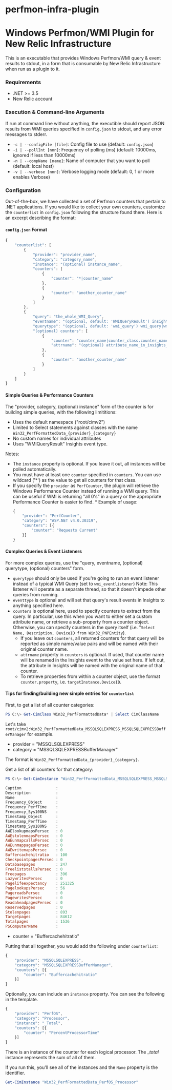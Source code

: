 # perfmon-infra-plugin

Windows Perfmon/WMI Plugin for New Relic Infrastructure
=======================================================

This is an executable that provides Windows Perfmon/WMI query & event results to stdout, in a form that is consumable by New Relic Infrastructure when run as a plugin to it.

### Requirements

* .NET >= 3.5
* New Relic account

### Execution & Command-line Arguments

If run at command line without anything, the executible should report JSON results from WMI queries specified in `config.json` to stdout, and any error messages to stderr.

* `-c | --configFile [file]`: Config file to use (default: `config.json`)
* `-i | --pollInt [nnn]`: Frequency of polling (ms) (default: 10000ms, ignored if less than 10000ms)
* `-n | --compName [name]`: Name of computer that you want to poll (default: local host)
* `-v | --verbose [nnn]`: Verbose logging mode (default: 0, 1 or more enables Verbose)

### Configuration

Out-of-the-box, we have collected a set of Perfmon counters that pertain to .NET applications. If you would like to collect your own counters, customize the `counterlist` in `config.json` following the structure found there. Here is an excerpt describing the format:

#### `config.json` Format

```javascript
{
	"counterlist": [
		{
			"provider": "provider_name",
			"category": "category_name",
			"instance": "(optional) instance_name",
			"counters": [
				{
            		"counter": "*|counter_name"
        		},
        		{
        			"counter": "another_counter_name"
        		}
            ]
		},
		{
			"query": "the_whole_WMI_Query",
			"eventname": "(optional, default: 'WMIQueryResult') insights_event_name",
			"querytype": "(optional, default: 'wmi_query') wmi_query|wmi_eventlistener",
			"(optional) counters": [
				{
            		"counter": "counter_name|counter_class.counter_name",
            		"attrname": "(optional) attribute_name_in_insights_event"
        		},
        		{
        			"counter": "another_counter_name"
        		}
        	]
		}
	]
}
```

#### Simple Queries & Performance Counters

The "provider, category, (optional) instance" form of the counter is for building simple queries, with the following limititions:
  * Uses the default namespace ("root/cimv2")
  * Limited to Select statements against classes with the name `Win32_PerfFormattedData_{provider}_{category}`
  * No custom names for individual attributes
  * Uses "WMIQueryResult" Insights event type.

Notes:
  * The `instance` property is optional. If you leave it out, all instances will be polled automatically.
  * You must have at least one `counter` specified in `counters`. You can use wildcard ('*') as the value to get all counters for that class.
  * If you specify the `provider` as `PerfCounter`, the plugin will retrieve the Windows Performance Counter instead of running a WMI query. This can be useful if WMI is returning "all 0's" in a query or the appropriate Performance Counter is easier to find.   * Example of usage: 
    ```javascript
    {
        "provider": "PerfCounter",
        "category": "ASP.NET v4.0.30319",
        "counters": [{
            "counter": "Requests Current"
        }]
    }
    ```

#### Complex Queries & Event Listeners

For more complex queries, use the "query, eventname, (optional) querytype, (optional) counters" form.
* `querytype` should only be used if you're going to run an event listener instead of a typical WMI Query (set to `wmi_eventlistener`) Note: This listener will operate as a separate thread, so that it doesn't impede other queries from running.
* `eventtype` is optional and will set that query's result events in Insights to anything specified here.
* `counters` is optional here, used to specify counters to extract from the query. In particular, use this when you want to either set a custom attribute name, or retrieve a sub-property from a counter object. Otherwise, you can specify counters in the query itself (i.e. "`Select Name, Description, DeviceID from Win32_PNPEntity`).
  * If you leave out `counters`, all returned counters for that query will be reported as simple name/value pairs and will be named with their original counter name.
  * `attrname` property in `counters` is optional. If used, that counter name will be renamed in the Insights event to the value set here. If left out, the attribute in Insights will be named with the original name of that counter.
  * To retrieve properties from within a counter object, use the format `counter.property`, i.e. `targetInstance.DeviceID`.

#### Tips for finding/building new simple entries for `counterlist`

First, to get a list of all counter categories:

```powershell
PS C:\> Get-CimClass Win32_PerfFormattedData* | Select CimClassName
```

Let's take `root/cimv2:Win32_PerfFormattedData_MSSQLSQLEXPRESS_MSSQLSQLEXPRESSBufferManager` for example.

* provider = "MSSQLSQLEXPRESS"
* category = "MSSQLSQLEXPRESSBufferManager"

The format is `Win32_PerfFormattedData_{provider}_{category}`.

Get a list of all counters for that category:

```powershell
PS C:\> Get-CimInstance "Win32_PerfFormattedData_MSSQLSQLEXPRESS_MSSQLSQLEXPRESSBufferManager"

Caption               :
Description           :
Name                  :
Frequency_Object      :
Frequency_PerfTime    :
Frequency_Sys100NS    :
Timestamp_Object      :
Timestamp_PerfTime    :
Timestamp_Sys100NS    :
AWElookupmapsPersec   : 0
AWEstolenmapsPersec   : 0
AWEunmapcallsPersec   : 0
AWEunmappagesPersec   : 0
AWEwritemapsPersec    : 0
Buffercachehitratio   : 100
CheckpointpagesPersec : 0
Databasepages         : 247
FreeliststallsPersec  : 0
Freepages             : 396
LazywritesPersec      : 0
Pagelifeexpectancy    : 251325
PagelookupsPersec     : 56
PagereadsPersec       : 0
PagewritesPersec      : 0
ReadaheadpagesPersec  : 0
Reservedpages         : 0
Stolenpages           : 893
Targetpages           : 84612
Totalpages            : 1536
PSComputerName        :
```

* counter = "Buffercachehitratio"

Putting that all together, you would add the following under `counterlist`:

```javascript
{
	"provider": "MSSQLSQLEXPRESS",
	"category": "MSSQLSQLEXPRESSBufferManager",
	"counters": [{
		"counter": "Buffercachehitratio"
	}]
}
```

Optionally, you can include an `instance` property. You can see the following in the template.

```javascript
{
	"provider": "PerfOS",
	"category": "Processor",
	"instance": "_Total",
	"counters": [{
		"counter": "PercentProcessorTime"
	}]
}
```
There is an instance of the counter for each logical processor. The __total_ instance represents the sum of all of them.

If you run this, you'll see all of the instances and the `Name` property is the identifier.
```powershell
Get-CimInstance "Win32_PerfFormattedData_PerfOS_Processor"
```

